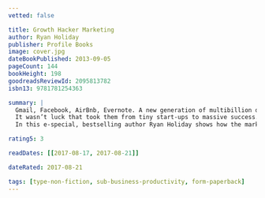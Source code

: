```yaml
---
vetted: false

title: Growth Hacker Marketing
author: Ryan Holiday
publisher: Profile Books
image: cover.jpg
dateBookPublished: 2013-09-05
pageCount: 144
bookHeight: 198
goodreadsReviewId: 2095813782
isbn13: 9781781254363

summary: |
  Gmail, Facebook, AirBnb, Evernote. A new generation of multibillion dollar brands have been built without spending a dime on traditional marketing techniques. No press releases, no PR firm, and no billboards in Times Square.
  It wasn’t luck that took them from tiny start-ups to massive success. They have a new strategy, called Growth Hacking. And it works.
  In this e-special, bestselling author Ryan Holiday shows how the marketing game has changed forever. He explains the growth hacker mindset and provides a new set of rules—critical information whether you’re an aspiring marketer, an entrepreneur, or a Fortune 500 senior executive.

rating5: 3

readDates: [[2017-08-17, 2017-08-21]]

dateRated: 2017-08-21

tags: [type-non-fiction, sub-business-productivity, form-paperback]
---
```

